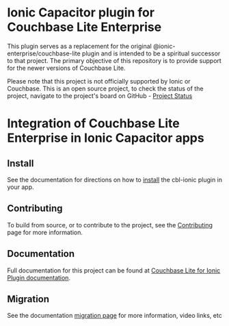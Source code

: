 # Ionic Capacitor plugin for Couchbase Lite Enterprise 
This plugin serves as a replacement for the original @ionic-enterprise/couchbase-lite plugin and is intended to be a spiritual successor to that project. The primary objective of this repository is to provide support for the newer versions of Couchbase Lite.

Please note that this project is not officially supported by Ionic or Couchbase.  This is an open source project, to check the status of the project, navigate to the project's board on GitHub - [Project Status](https://github.com/orgs/Couchbase-Ecosystem/projects/1)

# Integration of Couchbase Lite Enterprise in Ionic Capacitor apps

## Install

See the documentation for directions on how to [install](https://cbl-ionic.dev/StartHere/install) the cbl-ionic plugin in your app. 

## Contributing
To build from source, or to contribute to the project, see the [Contributing](CONTRIBUTING.md) page for more information.

## Documentation
Full documentation for this project can be found at [Couchbase Lite for Ionic Plugin documentation](https://cbl-ionic.dev/).

## Migration 
See the documentation [migration page](https://cbl-ionic.dev/migration) for more information, video links, etc
